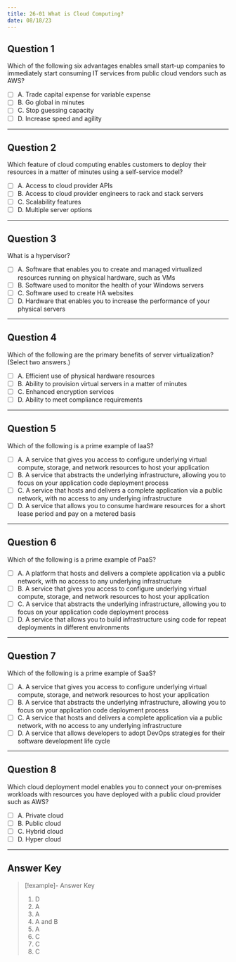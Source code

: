 ```yaml
---
title: 26-01 What is Cloud Computing?
date: 08/18/23
---
```


## Question 1

Which of the following six advantages enables small start-up companies to immediately start consuming IT services from public cloud vendors such as AWS?

* [ ] A. Trade capital expense for variable expense 
* [ ] B. Go global in minutes 
* [ ] C. Stop guessing capacity 
* [ ] D. Increase speed and agility

---

## Question 2

Which feature of cloud computing enables customers to deploy their resources in a matter of minutes using a self-service model?

* [ ] A. Access to cloud provider APIs 
* [ ] B. Access to cloud provider engineers to rack and stack servers 
* [ ] C. Scalability features 
* [ ] D. Multiple server options

---

## Question 3

What is a hypervisor?

* [ ] A. Software that enables you to create and managed virtualized resources running on physical hardware, such as VMs 
* [ ] B. Software used to monitor the health of your Windows servers 
* [ ] C. Software used to create HA websites 
* [ ] D. Hardware that enables you to increase the performance of your physical servers

---

## Question  4

Which of the following are the primary benefits of server virtualization? (Select two answers.) 

* [ ] A. Efficient use of physical hardware resources 
* [ ] B. Ability to provision virtual servers in a matter of minutes 
* [ ] C. Enhanced encryption services 
* [ ] D. Ability to meet compliance requirements

---

## Question 5

Which of the following is a prime example of IaaS?

* [ ] A. A service that gives you access to configure underlying virtual compute, storage, and network resources to host your application 
* [ ] B. A service that abstracts the underlying infrastructure, allowing you to focus on your application code deployment process 
* [ ] C. A service that hosts and delivers a complete application via a public network, with no access to any underlying infrastructure 
* [ ] D. A service that allows you to consume hardware resources for a short lease period and pay on a metered basis

---

## Question 6

Which of the following is a prime example of PaaS? 

* [ ] A. A platform that hosts and delivers a complete application via a public network, with no access to any underlying infrastructure 
* [ ] B. A service that gives you access to configure underlying virtual compute, storage, and network resources to host your application 
* [ ] C. A service that abstracts the underlying infrastructure, allowing you to focus on your application code deployment process 
* [ ] D. A service that allows you to build infrastructure using code for repeat deployments in different environments

---

## Question 7

Which of the following is a prime example of SaaS? 

* [ ] A. A service that gives you access to configure underlying virtual compute, storage, and network resources to host your application 
* [ ] B. A service that abstracts the underlying infrastructure, allowing you to focus on your application code deployment process 
* [ ] C. A service that hosts and delivers a complete application via a public network, with no access to any underlying infrastructure 
* [ ] D. A service that allows developers to adopt DevOps strategies for their software development life cycle

---

## Question 8

Which cloud deployment model enables you to connect your on-premises workloads with resources you have deployed with a public cloud provider such as AWS?

* [ ] A. Private cloud 
* [ ] B. Public cloud 
* [ ] C. Hybrid cloud 
* [ ] D. Hyper cloud

---

## Answer Key

 > 
 > \[!example\]- Answer Key
 > 
 > 1. D 
 > 1. A 
 > 1. A 
 > 1. A and B 
 > 1. A 
 > 1. C 
 > 1. C 
 > 1. C
